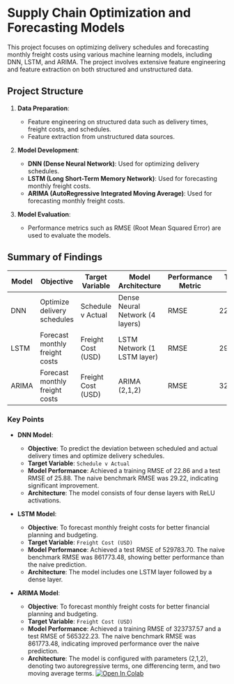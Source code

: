 # Supply Chain Optimization and Forecasting Models

This project focuses on optimizing delivery schedules and forecasting monthly freight costs using various machine learning models, including DNN, LSTM, and ARIMA. The project involves extensive feature engineering and feature extraction on both structured and unstructured data.

## Project Structure

1. **Data Preparation**:
   - Feature engineering on structured data such as delivery times, freight costs, and schedules.
   - Feature extraction from unstructured data sources.

2. **Model Development**:
   - **DNN (Dense Neural Network)**: Used for optimizing delivery schedules.
   - **LSTM (Long Short-Term Memory Network)**: Used for forecasting monthly freight costs.
   - **ARIMA (AutoRegressive Integrated Moving Average)**: Used for forecasting monthly freight costs.

3. **Model Evaluation**:
   - Performance metrics such as RMSE (Root Mean Squared Error) are used to evaluate the models.

## Summary of Findings

| **Model** | **Objective**                         | **Target Variable**        | **Model Architecture**          | **Performance Metric** | **Training RMSE** | **Test RMSE**      | **Benchmark RMSE** |
|-----------|---------------------------------------|----------------------------|---------------------------------|------------------------|-------------------|--------------------|--------------------|
| DNN       | Optimize delivery schedules           | Schedule v Actual          | Dense Neural Network (4 layers) | RMSE                   | 22.86             | 25.88              | 29.22            |
| LSTM      | Forecast monthly freight costs        | Freight Cost (USD)         | LSTM Network (1 LSTM layer)     | RMSE                   | 292287.38 | 529783.7       | 861773.48        |
| ARIMA     | Forecast monthly freight costs        | Freight Cost (USD)         | ARIMA (2,1,2)                   | RMSE                   | 323737.57         | 565322.23          | 861773.48        |

### Key Points

- **DNN Model**:
  - **Objective**: To predict the deviation between scheduled and actual delivery times and optimize delivery schedules.
  - **Target Variable**: `Schedule v Actual`
  - **Model Performance**: Achieved a training RMSE of 22.86 and a test RMSE of 25.88. The naive benchmark RMSE was 29.22, indicating significant improvement.
  - **Architecture**: The model consists of four dense layers with ReLU activations.

- **LSTM Model**:
  - **Objective**: To forecast monthly freight costs for better financial planning and budgeting.
  - **Target Variable**: `Freight Cost (USD)`
  - **Model Performance**: Achieved a test RMSE of 529783.70. The naive benchmark RMSE was 861773.48, showing better performance than the naive prediction.
  - **Architecture**: The model includes one LSTM layer followed by a dense layer.

- **ARIMA Model**:
  - **Objective**: To forecast monthly freight costs for better financial planning and budgeting.
  - **Target Variable**: `Freight Cost (USD)`
  - **Model Performance**: Achieved a training RMSE of 323737.57 and a test RMSE of 565322.23. The naive benchmark RMSE was 861773.48, indicating improved performance over the naive prediction.
  - **Architecture**: The model is configured with parameters (2,1,2), denoting two autoregressive terms, one differencing term, and two moving average terms.
[![Open In Colab](https://colab.research.google.com/assets/colab-badge.svg)](https://colab.research.google.com/drive/1aYyGQ3PGG7IGqAmz099KTTstmzyr24lk?usp=sharing)

